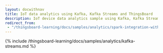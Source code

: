 ```yaml
---
layout: docwithnav
title: IoT data analytics using Kafka, Kafka Streams and ThingsBoard
description: IoT device data analytics sample using Kafka, Kafka Streams and ThingsBoard
redirect_from: 
 - "/thingsboard-learning/docs/samples/analytics/spark-integration-with-thingsboard/"
---
```


{% include /thingsboard-learning/docs/samples/analytics/kafka-streams.md %}